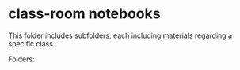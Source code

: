 # class-room notebooks

This folder includes subfolders, each including materials regarding a specific class.

Folders:
